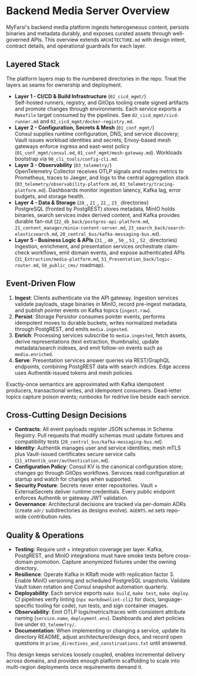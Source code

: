 # Backend Media Server Overview

MyFarsi's backend media platform ingests heterogeneous content, persists binaries and metadata durably, and exposes curated assets through well-governed APIs. This overview extends `ARCHITECTURE.md` with design intent, contract details, and operational guardrails for each layer.

## Layered Stack
The platform layers map to the numbered directories in the repo. Treat the layers as seams for ownership and deployment.

- **Layer 1 - CI/CD & Build Infrastructure** (`02_cicd_mgmt/`)<br>
  Self-hosted runners, registry, and GitOps tooling create signed artifacts and promote changes through environments. Each service exports a `Makefile` target consumed by the pipelines. See `02_cicd_mgmt/cicd-runner.md` and `02_cicd_mgmt/docker-registry.md`.
- **Layer 2 - Configuration, Secrets & Mesh** (`01_conf_mgmt/`)<br>
  Consul supplies runtime configuration, DNS, and service discovery; Vault issues workload identities and secrets; Envoy-based mesh gateways enforce ingress and east-west policy (`01_conf_mgmt/consul.md`, `01_conf_mgmt/mesh-gateway.md`). Workloads bootstrap via `90_cli_tools/config-cli.md`.
- **Layer 3 - Observability** (`03_telemetry/`)<br>
  OpenTelemetry Collector receives OTLP signals and routes metrics to Prometheus, traces to Jaeger, and logs to the central aggregation stack (`03_telemetry/observability-platform.md`, `03_telemetry/tracing-platform.md`). Dashboards monitor ingestion latency, Kafka lag, error budgets, and storage health.
- **Layer 4 - Data & Storage** (`20_`, `21_`, `22_`, `23_` directories)<br>
  PostgreSQL (fronted by PostgREST) stores metadata, MinIO holds binaries, search services index derived content, and Kafka provides durable fan-out (`22_db_back/postgres-api-platform.md`, `21_content_manager/minio-content-server.md`, `23_search_back/search-elasticsearch.md`, `20_central_bus/kafka-messaging-bus.md`).
- **Layer 5 - Business Logic & APIs** (`31_`, `40_`, `50_`, `51_`, `52_` directories)<br>
  Ingestion, enrichment, and presentation services orchestrate claim-check workflows, emit domain events, and expose authenticated APIs (`31_Extraction/media-platform.md`, `51_Presentation_back/logic-router.md`, `50_public_cms/` roadmap).

## Event-Driven Flow
1. **Ingest**: Clients authenticate via the API gateway. Ingestion services validate payloads, stage binaries in MinIO, record pre-ingest metadata, and publish pointer events on Kafka topics (`ingest.raw`).
2. **Persist**: Storage Persistor consumes pointer events, performs idempotent moves to durable buckets, writes normalized metadata through PostgREST, and emits `media.ingested`.
3. **Enrich**: Processing services subscribe to `media.ingested`, fetch assets, derive representations (text extraction, thumbnails), update metadata/search indexes, and emit follow-on events such as `media.enriched`.
4. **Serve**: Presentation services answer queries via REST/GraphQL endpoints, combining PostgREST data with search indices. Edge access uses Authentik-issued tokens and mesh policies.

Exactly-once semantics are approximated with Kafka idempotent producers, transactional writes, and idempotent consumers. Dead-letter topics capture poison events; runbooks for redrive live beside each service.

## Cross-Cutting Design Decisions
- **Contracts**: All event payloads register JSON schemas in Schema Registry. Pull requests that modify schemas must update fixtures and compatibility tests (`20_central_bus/kafka-messaging-bus.md`).
- **Identity**: Authentik manages user and service identities; mesh mTLS plus Vault-issued certificates secure service calls (`11_athentik_user/authentication.md`).
- **Configuration Policy**: Consul KV is the canonical configuration store; changes go through GitOps workflows. Services read configuration at startup and watch for changes when supported.
- **Security Posture**: Secrets never enter repositories. Vault + ExternalSecrets deliver runtime credentials. Every public endpoint enforces Authentik or gateway JWT validation.
- **Governance**: Architectural decisions are tracked via per-domain ADRs (create `adr/` subdirectories as designs evolve). `AGENTS.md` sets repo-wide contribution rules.

## Quality & Operations
- **Testing**: Require unit + integration coverage per layer. Kafka, PostgREST, and MinIO integrations must have smoke tests before cross-domain promotion. Capture anonymized fixtures under the owning directory.
- **Resilience**: Operate Kafka in KRaft mode with replication factor 3. Enable MinIO versioning and scheduled PostgreSQL snapshots. Validate Vault token rotation and Consul snapshot automation quarterly.
- **Deployability**: Each service exports `make build`, `make test`, `make deploy`. CI pipelines verify linting (`npx markdownlint-cli2` for docs, language-specific tooling for code), run tests, and sign container images.
- **Observability**: Emit OTLP logs/metrics/traces with consistent attribute naming (`service.name`, `deployment.env`). Dashboards and alert policies live under `03_telemetry/`.
- **Documentation**: When implementing or changing a service, update its directory README, adjust architecture/design docs, and record open questions in `prime_directives_and_constiruations.txt` until answered.

This design keeps services loosely coupled, enables incremental delivery across domains, and provides enough platform scaffolding to scale into multi-region deployments once requirements demand it.
